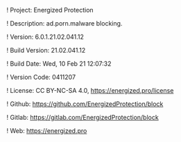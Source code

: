 ! Project: Energized Protection

! Description: ad.porn.malware blocking.

! Version: 6.0.1.21.02.041.12

! Build Version: 21.02.041.12

! Build Date: Wed, 10 Feb 21 12:07:32

! Version Code: 0411207

! License: CC BY-NC-SA 4.0, https://energized.pro/license

! Github: https://github.com/EnergizedProtection/block

! Gitlab: https://gitlab.com/EnergizedProtection/block


! Web: https://energized.pro
